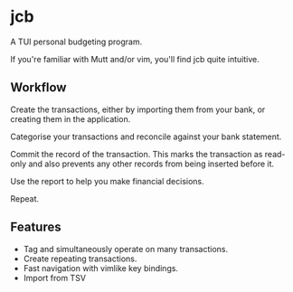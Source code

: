 # jcb

A TUI personal budgeting program.

If you're familiar with Mutt and/or vim, you'll find jcb quite intuitive.


## Workflow


Create the transactions, either by importing them from your bank, or creating them in the application.

Categorise your transactions and reconcile against your bank statement.

Commit the record of the transaction. This marks the transaction as read-only and also prevents any other records from being inserted before it.

Use the report to help you make financial decisions.

Repeat.


## Features

- Tag and simultaneously operate on many transactions.
- Create repeating transactions.
- Fast navigation with vimlike key bindings.
- Import from TSV
